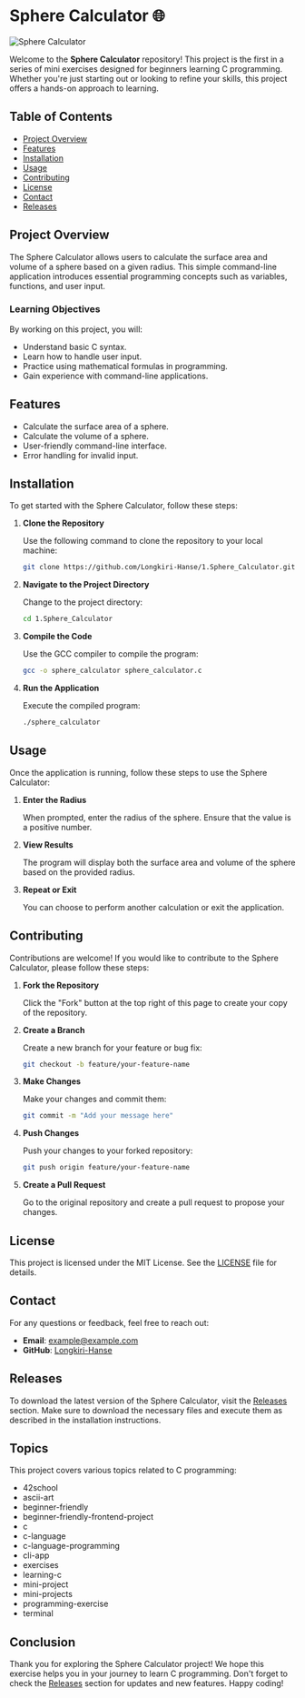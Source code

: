 # Sphere Calculator 🌐

![Sphere Calculator](https://img.shields.io/badge/Sphere_Calculator-v1.0-blue)

Welcome to the **Sphere Calculator** repository! This project is the first in a series of mini exercises designed for beginners learning C programming. Whether you're just starting out or looking to refine your skills, this project offers a hands-on approach to learning.

## Table of Contents

- [Project Overview](#project-overview)
- [Features](#features)
- [Installation](#installation)
- [Usage](#usage)
- [Contributing](#contributing)
- [License](#license)
- [Contact](#contact)
- [Releases](#releases)

## Project Overview

The Sphere Calculator allows users to calculate the surface area and volume of a sphere based on a given radius. This simple command-line application introduces essential programming concepts such as variables, functions, and user input. 

### Learning Objectives

By working on this project, you will:

- Understand basic C syntax.
- Learn how to handle user input.
- Practice using mathematical formulas in programming.
- Gain experience with command-line applications.

## Features

- Calculate the surface area of a sphere.
- Calculate the volume of a sphere.
- User-friendly command-line interface.
- Error handling for invalid input.

## Installation

To get started with the Sphere Calculator, follow these steps:

1. **Clone the Repository**

   Use the following command to clone the repository to your local machine:

   ```bash
   git clone https://github.com/Longkiri-Hanse/1.Sphere_Calculator.git
   ```

2. **Navigate to the Project Directory**

   Change to the project directory:

   ```bash
   cd 1.Sphere_Calculator
   ```

3. **Compile the Code**

   Use the GCC compiler to compile the program:

   ```bash
   gcc -o sphere_calculator sphere_calculator.c
   ```

4. **Run the Application**

   Execute the compiled program:

   ```bash
   ./sphere_calculator
   ```

## Usage

Once the application is running, follow these steps to use the Sphere Calculator:

1. **Enter the Radius**

   When prompted, enter the radius of the sphere. Ensure that the value is a positive number.

2. **View Results**

   The program will display both the surface area and volume of the sphere based on the provided radius.

3. **Repeat or Exit**

   You can choose to perform another calculation or exit the application.

## Contributing

Contributions are welcome! If you would like to contribute to the Sphere Calculator, please follow these steps:

1. **Fork the Repository**

   Click the "Fork" button at the top right of this page to create your copy of the repository.

2. **Create a Branch**

   Create a new branch for your feature or bug fix:

   ```bash
   git checkout -b feature/your-feature-name
   ```

3. **Make Changes**

   Make your changes and commit them:

   ```bash
   git commit -m "Add your message here"
   ```

4. **Push Changes**

   Push your changes to your forked repository:

   ```bash
   git push origin feature/your-feature-name
   ```

5. **Create a Pull Request**

   Go to the original repository and create a pull request to propose your changes.

## License

This project is licensed under the MIT License. See the [LICENSE](LICENSE) file for details.

## Contact

For any questions or feedback, feel free to reach out:

- **Email**: example@example.com
- **GitHub**: [Longkiri-Hanse](https://github.com/Longkiri-Hanse)

## Releases

To download the latest version of the Sphere Calculator, visit the [Releases](https://github.com/Longkiri-Hanse/1.Sphere_Calculator/releases) section. Make sure to download the necessary files and execute them as described in the installation instructions.

## Topics

This project covers various topics related to C programming:

- 42school
- ascii-art
- beginner-friendly
- beginner-friendly-frontend-project
- c
- c-language
- c-language-programming
- cli-app
- exercises
- learning-c
- mini-project
- mini-projects
- programming-exercise
- terminal

## Conclusion

Thank you for exploring the Sphere Calculator project! We hope this exercise helps you in your journey to learn C programming. Don't forget to check the [Releases](https://github.com/Longkiri-Hanse/1.Sphere_Calculator/releases) section for updates and new features. Happy coding!